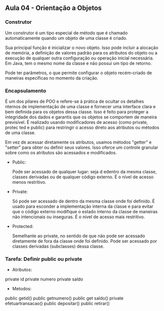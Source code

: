 <h2> Aula 04 - Orientação a Objetos </h2>

<h3> Construtor </h3>

Um construtor é um tipo especial de método que é chamado automaticamente quando um objeto de uma classe é criado.

Sua principal função é inicializar o novo objeto. Isso pode incluir a alocação de memória, a definição de valores padrão para os atributos do objeto ou a execução de qualquer outra configuração ou operação inicial necessária.
Em Java, tem o mesmo nome da classe e não possui um tipo de retorno.

Pode ter parâmetros, o que permite configurar o objeto recém-criado de maneiras específicas no momento da criação.

<h3> Encapsulamento </h3> 

É um dos pilares de POO e refere-se à prática de ocultar os detalhes nternos de implementação de uma classe e fornecer uma interface clara e bem definida para os objetos dessa classe.
Isso é feito para proteger a integridade dos dados e garantis que os objetos se comportem de maneira previsível.
É realizado usando modificadores de acesso (como private, protec ted e public) para restringir o acesso direto aos atributos ou métodos de uma classe.

Em vez de acessar diretamente os atributos, usamos métodos "getter" e "setter" para obter ou definir seus valores. Isso oferce um controle granular sobre como os atributos são acessados e modificados.

- Public:

	Pode ser acessado de qualquer lugar: seja d edentro da mesma classe, classes derivadas ou de qualquer código externo.
	É o nível de acesso menos restritivo.

- Private:

	Só pode ser acessado de dentro da mesma classe onde foi definido.
	É usado para esconder a implementação interna da classe e para evitar que o código externo modifique o estado interno da classe de maneiras não intencionais ou inseguras.
	É o nível de acesso mais restritivo.

- Protected:

	Semelhante ao private, no sentido de que não pode ser acessado diretamente de fora da classe onde foi definido.
	Pode ser acessado por classes derivadas (subclasses) dessa classe.

<h3> Tarefa: Definir public ou private </h3>

- Atributos:

private id 
private numero 
private saldo

- Metodos:

public getid()
public getnumero()
public get saldo()
private efetuartransacao()
public depositar()
public retirar()
